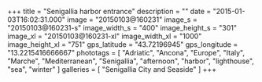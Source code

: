 +++
title = "Senigallia harbor entrance"
description = ""
date = "2015-01-03T16:02:31.000"
image = "20150103@160231"
image_s = "20150103@160231-s"
image_width_s = "400"
image_height_s = "301"
image_xl = "20150103@160231-xl"
image_width_xl = "1000"
image_height_xl = "751"
gps_latitude = "43.72196945"
gps_longitude = "13.2215416666667"
phototags = [ "Adriatic", "Ancona", "Europe", "Italy", "Marche", "Mediterranean", "Senigallia", "afternoon", "harbor", "lighthouse", "sea", "winter" ]
galleries = [ "Senigallia City and Seaside" ]
+++
